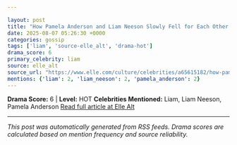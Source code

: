 ```yaml
---

layout: post
title: "How Pamela Anderson and Liam Neeson Slowly Fell for Each Other: He Was ‘Smitten’ From the Start"""
date: 2025-08-07 05:26:30 +0000
categories: gossip
tags: ['liam', 'source-elle_alt', 'drama-hot']
drama_score: 6
primary_celebrity: liam
source: elle_alt
source_url: "https://www.elle.com/culture/celebrities/a65615182/how-pamela-anderson-liam-neeson-fell-in-love/"""
mentions: {'liam': 2, 'liam_neeson': 2, 'pamela_anderson': 2}
---
```


**Drama Score:** 6 | **Level:** HOT **Celebrities Mentioned:** Liam, Liam Neeson, Pamela Anderson [Read full article at Elle Alt](https://www.elle.com/culture/celebrities/a65615182/how-pamela-anderson-liam-neeson-fell-in-love/)

---

*This post was automatically generated from RSS feeds. Drama scores are calculated based on mention frequency and source reliability.*
